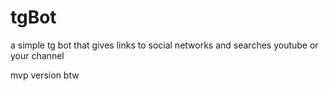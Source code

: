 # tgBot

a simple tg bot that gives links to social networks and searches youtube or your channel

mvp version btw
